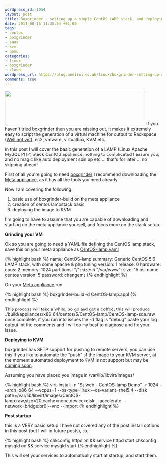 ```yaml
--- 
wordpress_id: 1054
layout: post
title: Boxgrinder - setting up a simple CentOS LAMP stack, and deploying it to KVM
date: 2011-08-16 11:35:54 +01:00
tags: 
- centos
- boxgrinder
- saas
- kvm
- qemu
categories: 
- linux
- boxgrinder
- cloud
wordpress_url: https://blog.oneiroi.co.uk/linux/boxgrinder-setting-up-a-simple-centos-lamp-stack-and-deploying-it-to-kvm
comments: true
---
```

<a href="https://blog.oneiroi.co.uk/uploads/2011/08/boxgrinder_logo_450px.gif"><img class="aligncenter size-full wp-image-1093" title="boxgrinder_logo_450px" src="https://blog.oneiroi.co.uk/uploads/2011/08/boxgrinder_logo_450px.gif" alt="" width="450" height="110" /></a> If you haven't tried <a href="https://boxgrinder.org">boxgrinder</a> then you are missing out, it makes it extremely easy to script the generation of a virtual machine for output to Rackspace (<a href="https://blog.oneiroi.co.uk/linux/boxgrinder-setting-up-a-simple-centos-lamp-stack-and-deploying-it-to-kvm/comment-page-1#comment-49065">Well not yet</a>), ec2, vmware, virtualbox, KVM etc.

In this post I will cover the basic generation of a LAMP (Linux Apache MySQL PHP) stack CentOS appliance, nothing to complicated I assure you, and no magic like auto deployment spin up etc ... that's for later ... no skipping ahead!

First of all you're going to need <a href="https://boxgrinder.org">boxgrinder</a> I recommend downloading the <a href="https://boxgrinder.org/download/boxgrinder-build-meta-appliance/">Meta appliance</a>, as it has all the tools you need already.

Now I am covering the following.
<ol>
	<li>basic use of boxgrinder-build on the meta appliance</li>
	<li>creation of centos lampstack basic</li>
	<li>deploying the image to KVM</li>
</ol>
I'm going to have to assume that you are capable of downloading and starting up the meta appliance yourself, and focus more on the stack setup.

<strong>Grinding your VM</strong>

Ok so you are going to need a YAML file defining the CentOS lamp stack, save this on your meta appliance as <a href="https://github.com/Oneiroi/boxgrinder-appliances/blob/master/CentOS/CentOS-lamp.appl">CentOS-lamp.yaml</a>

{% highlight bash %}
name: CentOS-lamp
summary: Generic CentOS 5.6 LAMP stack, with some apache &amp; php tuning
version: 1
release: 0
hardware:
cpus: 2
memory: 1024
partitions:
"/":
size: 5
"/var/www":
size: 15
os:
name: centos
version: 5
password: changeme
{% endhighlight %}

On your <a href="https://boxgrinder.org/download/boxgrinder-build-meta-appliance/">Meta appliance</a> run.

{% highlight bash %}
boxgrinder-build -d CentOS-lamp.appl
{% endhighlight %}

This process will take a while, so go and get a coffee, this will produce ./build/appliances/x86_64/centos/5/CentOS-lamp/CentOS-lamp-sda.raw once complete, if you run into issues the -d flag is "debug" paste your log output int the comments and I will do my best to diagnose and fix your issue.

<strong>Deploying to KVM</strong>

boxgrinder has SFTP support for pushing to remote servers, you can use this if you like to automate the "push" of the image to your KVM server, at the moment automated deployment to KVM is not support but may be <a href="https://issues.jboss.org/browse/BGBUILD-211">coming soon</a>.

Assuming you have placed you image in /var/lib/libvirt/images/

{% highlight bash %}
virt-install -n "Saiweb - CentOS-lamp Demo" -r 1024 --arch=x86_64 --vcpus=1 --os-type=linux --os-variant=rhel5.4 --disk path=/var/lib/libvirt/images/CentOS-lamp.raw,size=20,cache=none,device=disk --accelerate --network=bridge:br0 --vnc --import
{% endhighlight %}

<strong>Post startup</strong>

this is a VERY basic setup I have not covered any of the post install options in this post (but I will in future posts), so.

{% highlight bash %}
chkconfig httpd on &amp;&amp; service httpd start
chkconfig mysqld on &amp;&amp; service mysqld start
{% endhighlight %}

This will set your services to automatically start at startup, and start them.
